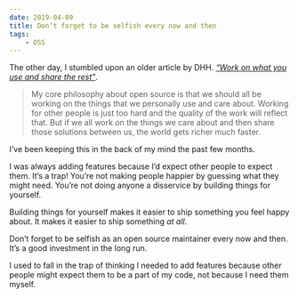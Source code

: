 ```yaml
---
date: 2019-04-09
title: Don’t forget to be selfish every now and then
tags:
    - OSS
---
```


The other day, I stumbled upon an older article by DHH. *[“Work on what you use and share the rest”](https://dhh.dk/posts/36-work-on-what-you-use-and-share-the-rest)*.

> My core philosophy about open source is that we should all be working on the things that we personally use and care about. Working for other people is just too hard and the quality of the work will reflect that. But if we all work on the things we care about and then share those solutions between us, the world gets richer much faster.

I’ve been keeping this in the back of my mind the past few months.

I was always adding features because I’d expect other people to expect them. It’s a trap! You’re not making people happier by guessing what they might need. You’re not doing anyone a disservice by building things for yourself.

Building things for yourself makes it easier to ship something you feel happy about. It makes it easier to ship something *at all*.

Don’t forget to be selfish as an open source maintainer every now and then. It’s a good investment in the long run.

I used to fall in the trap of thinking I needed to add features because other people might expect them to be a part of my code, not because I need them myself.
